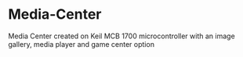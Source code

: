 # Media-Center
Media Center created on Keil MCB 1700 microcontroller with an image gallery, media player and game center option
